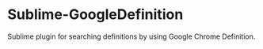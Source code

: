 # Sublime-GoogleDefinition
Sublime plugin for searching definitions by using Google Chrome Definition.
